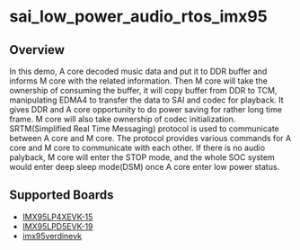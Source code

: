 # sai_low_power_audio_rtos_imx95

## Overview
In this demo, A core decoded music data and put it to DDR buffer and informs M core with the related information.
Then M core will take the ownership of consuming the buffer, it will copy buffer from DDR to TCM, manipulating EDMA4 to transfer the data to SAI and codec for playback.
It gives DDR and A core opportunity to do power saving for rather long time frame. M core will also take ownership of codec initialization.
SRTM(Simplified Real Time Messaging) protocol is used to communicate between A core and M core.
The protocol provides various commands for A core and M core to communicate with each other.
If there is no audio palyback, M core will enter the STOP mode, and the whole SOC system would enter deep sleep mode(DSM) once A core enter low power status.

## Supported Boards
- [IMX95LP4XEVK-15](../../_boards/imx95lp4xevk15/demo_apps/sai_low_power_audio/example_board_readme.md)
- [IMX95LPD5EVK-19](../../_boards/imx95lpd5evk19/demo_apps/sai_low_power_audio/example_board_readme.md)
- [imx95verdinevk](../../_boards/imx95verdinevk/demo_apps/sai_low_power_audio/example_board_readme.md)
